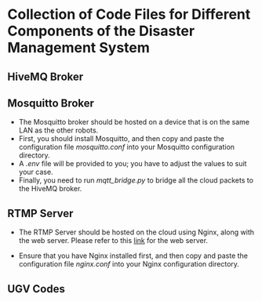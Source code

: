 # Collection of Code Files for Different Components of the Disaster Management System

## HiveMQ Broker


## Mosquitto Broker
- The Mosquitto broker should be hosted on a device that is on the same LAN as the other robots.
- First, you should install Mosquitto, and then copy and paste the configuration file _mosquitto.conf_ into your Mosquitto configuration directory.
- A _.env_ file will be provided to you; you have to adjust the values to suit your case.
- Finally, you need to run _mqtt\_bridge.py_ to bridge all the cloud packets to the HiveMQ broker.


## RTMP Server
- The RTMP Server should be hosted on the cloud using Nginx, along with the web server. Please refer to this [link](https://github.com/rem2718/disaster-management) for the web server.

- Ensure that you have Nginx installed first, and then copy and paste the configuration file _nginx.conf_ into your Nginx configuration directory.


## UGV Codes

